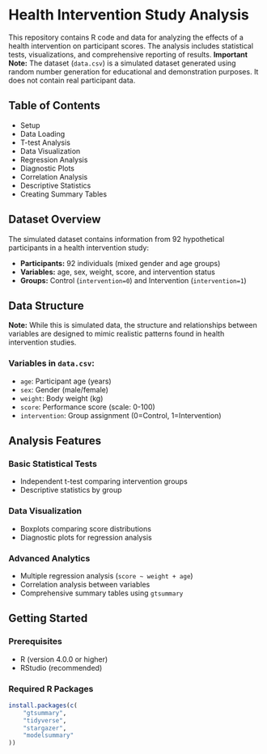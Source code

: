 # Health Intervention Study Analysis

This repository contains R code and data for analyzing the effects of a health intervention on participant scores. The analysis includes statistical tests, visualizations, and comprehensive reporting of results.
**Important Note:** The dataset (`data.csv`) is a simulated dataset generated using random number generation for educational and demonstration purposes. It does not contain real participant data.



## Table of Contents

- Setup
- Data Loading
- T-test Analysis
- Data Visualization
- Regression Analysis
- Diagnostic Plots
- Correlation Analysis
- Descriptive Statistics
- Creating Summary Tables


## Dataset Overview


The simulated dataset contains information from 92 hypothetical participants in a health intervention study:

- **Participants:** 92 individuals (mixed gender and age groups)
- **Variables:** age, sex, weight, score, and intervention status
- **Groups:** Control (`intervention=0`) and Intervention (`intervention=1`)

## Data Structure

**Note:** While this is simulated data, the structure and relationships between variables are designed to mimic realistic patterns found in health intervention studies.

### Variables in `data.csv`:
- `age`: Participant age (years)
- `sex`: Gender (male/female)
- `weight`: Body weight (kg)
- `score`: Performance score (scale: 0-100)
- `intervention`: Group assignment (0=Control, 1=Intervention)

## Analysis Features

### Basic Statistical Tests
- Independent t-test comparing intervention groups
- Descriptive statistics by group

### Data Visualization
- Boxplots comparing score distributions
- Diagnostic plots for regression analysis

### Advanced Analytics
- Multiple regression analysis (`score ~ weight + age`)
- Correlation analysis between variables
- Comprehensive summary tables using `gtsummary`

## Getting Started

### Prerequisites
- R (version 4.0.0 or higher)
- RStudio (recommended)

### Required R Packages
```r
install.packages(c(
    "gtsummary",
    "tidyverse",
    "stargazer",
    "modelsummary"
))

